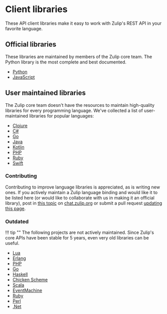# Client libraries

These API client libraries make it easy to work with Zulip's REST API
in your favorite language.

## Official libraries

These libraries are maintained by members of the Zulip core team.  The
Python library is the most complete and best documented.

* [Python](https://github.com/zulip/python-zulip-api)
* [JavaScript](https://github.com/zulip/zulip-js)

## User maintained libraries

The Zulip core team doesn't have the resources to maintain
high-quality libraries for every programming language.  We've
collected a list of user-maintained libraries for popular languages:

* [Clojure](https://github.com/thieman/clojure-zulip)
* [C#](https://github.com/zulip/zulip-csharp)
* [Go](https://github.com/ifo/gozulipbot)
* [Java](https://github.com/taliox/zulip-java-rest)
* [Kotlin](https://gitlab.com/ppiag/kzulip)
* [PHP](https://github.com/mrferos/zulip-php-client)
* [Ruby](https://github.com/raws/wonder-llama)
* [Swift](https://github.com/zulip/swift-zulip-api)

### Contributing

Contributing to improve language libraries is appreciated, as is
writing new ones.  If you actively maintain a Zulip language binding
and would like it to be listed here (or would like to collaborate with
us in making it an official library), post in [this
topic][integrations-thread] on
[chat.zulip.org](https://chat.zulip.org) or submit a pull request
[updating this
page](https://zulip.readthedocs.io/en/latest/documentation/api.html).

[integrations-thread]: https://chat.zulip.org/#narrow/stream/127-integrations/topic/API.20client.20libraries/

### Outdated

!!! tip ""
    The following projects are not actively maintained.  Since
    Zulip's core APIs have been stable for 5 years, even very
    old libraries can be useful.

* [Lua](https://github.com/deckycoss/zulua)
* [Erlang](https://github.com/femnad/tuplre)
* [PHP](https://github.com/federicoq/zulip-php)
* [Go](https://github.com/decached/go-zulip)
* [Haskell](https://github.com/yamadapc/hzulip)
* [Chicken Scheme](https://github.com/yamadapc/zulip-scheme)
* [Scala](https://github.com/cqfd/zulip-scala)
* [EventMachine](https://github.com/cqfd/zulip_machine)
* [Ruby](https://github.com/verg/zulip-rb)
* [Perl](https://github.com/Stantheman/WebService-Zulip)
* [.Net](https://github.com/Shayan-To/ZulipClientApi)
